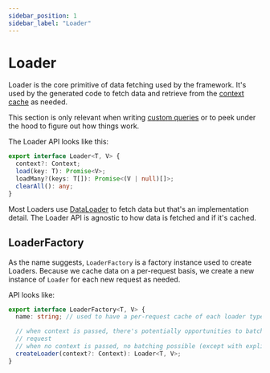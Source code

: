 ```yaml
---
sidebar_position: 1
sidebar_label: "Loader"
---
```


# Loader

Loader is the core primitive of data fetching used by the framework. It's used by the generated code to fetch data and retrieve from the [context cache](/docs/core-concepts/context-caching) as needed.

This section is only relevant when writing [custom queries](/docs/custom-data-access/custom-queries) or to peek under the hood to figure out how things work.

The Loader API looks like this:

```ts
export interface Loader<T, V> {
  context?: Context;
  load(key: T): Promise<V>;
  loadMany?(keys: T[]): Promise<(V | null)[]>;
  clearAll(): any;
}
```

Most Loaders use [DataLoader](https://github.com/graphql/dataloader) to fetch data but that's an implementation detail. The Loader API is agnostic to how data is fetched and if it's cached. 

## LoaderFactory

As the name suggests, `LoaderFactory` is a factory instance used to create Loaders. Because we cache data on a per-request basis, we create a new instance of `Loader` for each new request as needed.

API looks like:

```ts
export interface LoaderFactory<T, V> {
  name: string; // used to have a per-request cache of each loader type

  // when context is passed, there's potentially opportunities to batch data in the same
  // request
  // when no context is passed, no batching possible (except with explicit call to loadMany API)
  createLoader(context?: Context): Loader<T, V>;
}
```
